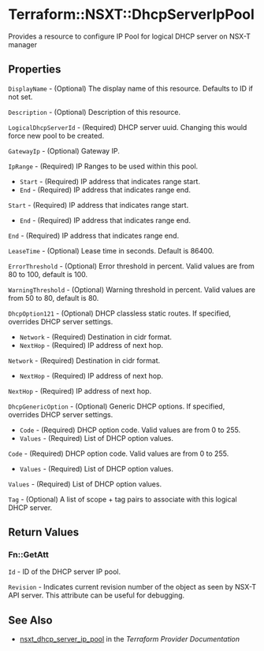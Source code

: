 # Terraform::NSXT::DhcpServerIpPool

Provides a resource to configure IP Pool for logical DHCP server on NSX-T manager

## Properties

`DisplayName` - (Optional) The display name of this resource. Defaults to ID if not set.

`Description` - (Optional) Description of this resource.

`LogicalDhcpServerId` - (Required) DHCP server uuid. Changing this would force new pool to be created.

`GatewayIp` - (Optional) Gateway IP.

`IpRange` - (Required) IP Ranges to be used within this pool.
* `Start` - (Required) IP address that indicates range start.
* `End` - (Required) IP address that indicates range end.

`Start` - (Required) IP address that indicates range start.
* `End` - (Required) IP address that indicates range end.

`End` - (Required) IP address that indicates range end.

`LeaseTime` - (Optional) Lease time in seconds. Default is 86400.

`ErrorThreshold` - (Optional) Error threshold in percent. Valid values are from 80 to 100, default is 100.

`WarningThreshold` - (Optional) Warning threshold in percent. Valid values are from 50 to 80, default is 80.

`DhcpOption121` - (Optional) DHCP classless static routes. If specified, overrides DHCP server settings.
* `Network` - (Required) Destination in cidr format.
* `NextHop` - (Required) IP address of next hop.

`Network` - (Required) Destination in cidr format.
* `NextHop` - (Required) IP address of next hop.

`NextHop` - (Required) IP address of next hop.

`DhcpGenericOption` - (Optional) Generic DHCP options. If specified, overrides DHCP server settings.
* `Code` - (Required) DHCP option code. Valid values are from 0 to 255.
* `Values` - (Required) List of DHCP option values.

`Code` - (Required) DHCP option code. Valid values are from 0 to 255.
* `Values` - (Required) List of DHCP option values.

`Values` - (Required) List of DHCP option values.

`Tag` - (Optional) A list of scope + tag pairs to associate with this logical DHCP server.


## Return Values

### Fn::GetAtt

`Id` - ID of the DHCP server IP pool.

`Revision` - Indicates current revision number of the object as seen by NSX-T API server. This attribute can be useful for debugging.

## See Also

* [nsxt_dhcp_server_ip_pool](https://www.terraform.io/docs/providers/nsxt/r/dhcp_server_ip_pool.html) in the _Terraform Provider Documentation_